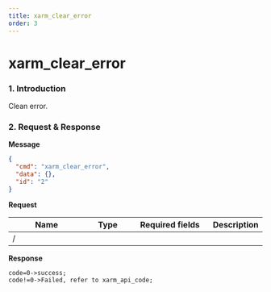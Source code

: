 ```yaml
---
title: xarm_clear_error
order: 3
---
```

# xarm\_clear\_error
### 1. Introduction
Clean error.
### 2. Request & Response
**Message**
```json
{
  "cmd": "xarm_clear_error", 
  "data": {}, 
  "id": "2"
}
```
**Request**
<table data-full-width="true"><thead><tr><th width="142">Name</th><th width="79">Type</th><th width="144">Required fields</th><th>Description</th></tr></thead><tbody><tr><td>/</td><td></td><td></td><td></td></tr></tbody></table>

**Response**
```
code=0->success;
code!=0->Failed, refer to xarm_api_code;
```
